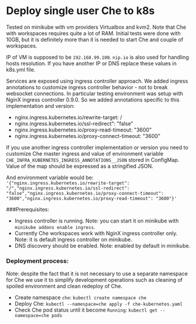 # Deploy single user Che to k8s
Tested on minikube with vm providers Virtualbox and kvm2. Note that Che with workspaces requires quite a lot
of RAM. Initial tests were done with 10GB, but it is definitely more than it is needed to start Che
and couple of workspaces.

IP of VM is supposed to be `192.168.99.100`. `nip.io` is also used for handling hosts resolution.
If you have another IP or DNS replace these values in k8s.yml file.

Services are exposed using ingress controller approach.
We added ingress annotations to customize ingress controller behavior -
not to break websocket connections.
In particular testing environment was setup with NginX ingress controller 0.9.0.
So we added annotations specific to this implementation and version:
- nginx.ingress.kubernetes.io/rewrite-target: /
- nginx.ingress.kubernetes.io/ssl-redirect": "false"
- nginx.ingress.kubernetes.io/proxy-read-timeout: "3600"
- nginx.ingress.kubernetes.io/proxy-connect-timeout: "3600"

If you use another ingress controller implementation or version you need to customize
Che master ingress and value of environment variable `CHE_INFRA_KUBERNETES_INGRESS_ANNOTATIONS__JSON` stored in ConfigMap.
Value of the map should be expressed as a stringified JSON.

And environment variable would be: `'{"nginx.ingress.kubernetes.io/rewrite-target": "/","nginx.ingress.kubernetes.io/ssl-redirect": "false","nginx.ingress.kubernetes.io/proxy-connect-timeout": "3600","nginx.ingress.kubernetes.io/proxy-read-timeout": "3600"}'`

###Prerequisites:
- Ingress controller is running. Note: you can start it on minikube with `minikube addons enable ingress`.
- Currently Che workspaces work with NginX ingress controller only. Note: it is default ingress controller on minikube.
- DNS discovery should be enabled. Note: enabled by default in minikube.
### Deployment process:
Note: despite the fact that it is not necessary to use a separate namespace for Che
we use it to simplify development operations such as cleaning of spoiled environment
and clean redeploy of Che.
- Create namespace `che`: `kubectl create namespace che`
- Deploy Che: `kubectl --namespace=che apply -f che-kubernetes.yaml`
- Check Che pod status until it become `Running`: `kubectl get --namespace=che pods`

